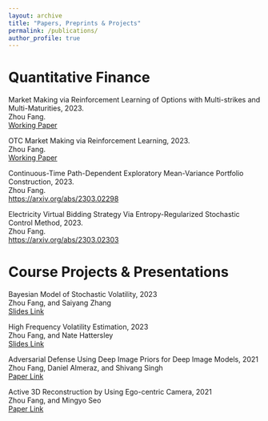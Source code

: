 ```yaml
---
layout: archive
title: "Papers, Preprints & Projects"
permalink: /publications/
author_profile: true
---
```


Quantitative Finance
======
<a style="text-decoration: none;">Market Making via Reinforcement Learning of Options with Multi-strikes and Multi-Maturities</a>, 2023.<br />Zhou Fang.<br /> <a href="https://Zhou-spec.github.io/files/Market_Making_of_Options_via_Reinforcement_Learning.pdf">Working Paper</a>

<a style="text-decoration: none;">OTC Market Making via Reinforcement Learning</a>, 2023.<br />Zhou Fang.<br /> <a href="https://Zhou-spec.github.io/files/OTC_market_making_via_Reinforcement_Learning (4).pdf">Working Paper</a>

<a style="text-decoration: none;">Continuous-Time Path-Dependent Exploratory Mean-Variance Portfolio Construction</a>, 2023.<br />Zhou Fang.<br /> <a href="https://arxiv.org/abs/2303.02298">https://arxiv.org/abs/2303.02298</a>

<a style="text-decoration: none;">Electricity Virtual Bidding Strategy Via Entropy-Regularized Stochastic Control Method</a>, 2023.<br />Zhou Fang.<br /> <a href = "https://arxiv.org/abs/2303.02303"> https://arxiv.org/abs/2303.02303 </a>

Course Projects & Presentations
======
<a style="text-decoration: none;">Bayesian Model of Stochastic Volatility</a>, 2023<br /> Zhou Fang, and Saiyang Zhang <br /> <a href="https://Zhou-spec.github.io/files/Bayesian_Model_of_Stochastic_Volatility.pdf"> Slides Link </a>

<a style="text-decoration: none;">High Frequency Volatility Estimation</a>, 2023<br /> Zhou Fang, and Nate Hattersley <br /> <a href="https://Zhou-spec.github.io/files/Nonparametric_Method_for_Volatility_Estimation.pdf"> Slides Link </a>

<a style="text-decoration: none;">Adversarial Defense Using Deep Image Priors for Deep Image Models</a>, 2021<br /> Zhou Fang, Daniel Almeraz, and Shivang Singh<br /> <a href="https://Zhou-spec.github.io/files/DiPDefense-Framework.pdf"> Paper Link </a> 

<a style="text-decoration: none;">Active 3D Reconstruction by Using Ego-centric Camera</a>, 2021<br /> Zhou Fang, and Mingyo Seo <br /> <a href="https://Zhou-spec.github.io/files/EE381V_mseo_zfang.pdf"> Paper Link </a>

